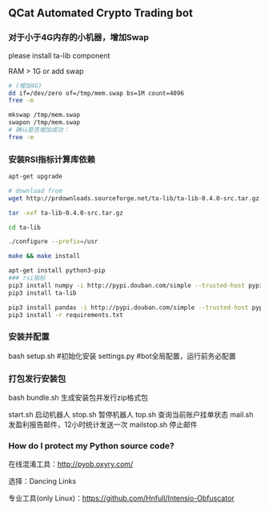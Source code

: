 ## QCat Automated Crypto Trading bot

### 对于小于4G内存的小机器，增加Swap
please install ta-lib component

RAM > 1G or add swap

```bash
# (增加4G)
dd if=/dev/zero of=/tmp/mem.swap bs=1M count=4096
free -m

mkswap /tmp/mem.swap
swapon /tmp/mem.swap
# 确认是否增加成功：
free -m
```

### 安装RSI指标计算库依赖
```bash
apt-get upgrade

# download from 
wget http://prdownloads.sourceforge.net/ta-lib/ta-lib-0.4.0-src.tar.gz

tar -xvf ta-lib-0.4.0-src.tar.gz

cd ta-lib

./configure --prefix=/usr

make && make install

apt-get install python3-pip
### rsi指标
pip3 install numpy -i http://pypi.douban.com/simple --trusted-host pypi.douban.com
pip3 install ta-lib

pip3 install pandas -i http://pypi.douban.com/simple --trusted-host pypi.douban.com
pip3 install -r requirements.txt
```

### 安装并配置
bash setup.sh #初始化安装
settings.py   #bot全局配置，运行前务必配置

### 打包发行安装包
bash bundle.sh 生成安装包并发行zip格式包

start.sh  启动机器人
stop.sh  暂停机器人
top.sh  查询当前账户挂单状态
mail.sh  发盈利报告邮件，12小时统计发送一次
mailstop.sh  停止邮件

### How do I protect my Python source code?

在线混淆工具：http://pyob.oxyry.com/

选择：Dancing Links

专业工具(only Linux)：https://github.com/Hnfull/Intensio-Obfuscator

